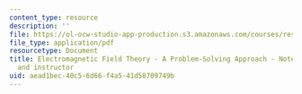 ```yaml
---
content_type: resource
description: ''
file: https://ol-ocw-studio-app-production.s3.amazonaws.com/courses/res-6-002-electromagnetic-field-theory-a-problem-solving-approach-spring-2008/aead1bec40c56d66f4a541d58709749b_MITRES_6_002S08_content.pdf
file_type: application/pdf
resourcetype: Document
title: Electromagnetic Field Theory - A Problem-Solving Approach - Note to the student
  and instructor
uid: aead1bec-40c5-6d66-f4a5-41d58709749b
---
```

